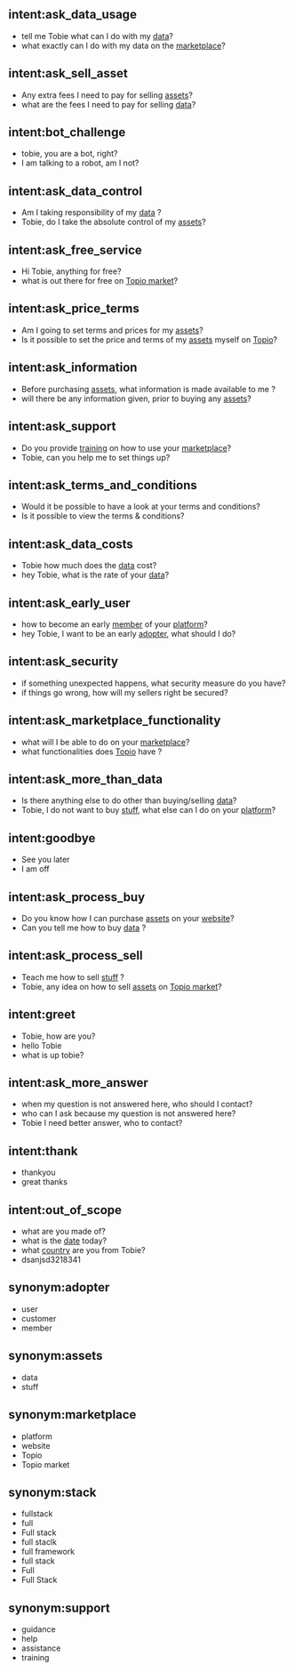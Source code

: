 ## intent:ask_data_usage
- tell me Tobie what can I do with my [data](property)?
- what exactly can I do with my data on the [marketplace](place)?

## intent:ask_sell_asset
- Any extra fees I need to pay for selling [assets](property)?
- what are the fees I need to pay for selling [data](property)?

## intent:bot_challenge
- tobie, you are a bot, right?
- I am talking to a robot, am I not?

## intent:ask_data_control
- Am I taking responsibility of my [data](property) ?
- Tobie, do I take the absolute control of my [assets](property)?

## intent:ask_free_service
- Hi Tobie, anything for free?
- what is out there for free on [Topio market](place)?

## intent:ask_price_terms
- Am I going to set terms and prices for my [assets](property)?
- Is it possible to set the price and terms of my [assets](property) myself on [Topio](place)?

## intent:ask_information
- Before purchasing [assets](property), what information is made available to me ?
- will there be any information given, prior to buying any [assets](property)?

## intent:ask_support
- Do you provide [training](support_topio) on how to use your [marketplace](place)?
- Tobie, can you help me to set things up?

## intent:ask_terms_and_conditions
- Would it be possible to have a look at your terms and conditions?
- Is it possible to view the terms & conditions?

## intent:ask_data_costs
- Tobie how much does the [data](property) cost?
- hey Tobie, what is the rate of your [data](property)?

## intent:ask_early_user
- how to become an early [member](topio_user) of your [platform](place)?
- hey Tobie, I want to be an early [adopter](topio_user), what should I do?

## intent:ask_security
- if something unexpected happens, what security measure do you have?
- if things go wrong, how will my sellers right be secured?

## intent:ask_marketplace_functionality
- what will I be able to do on your [marketplace](place)?
- what functionalities does [Topio](place) have ?

## intent:ask_more_than_data
- Is there anything else to do other than buying/selling [data](property)?
- Tobie, I do not want to buy [stuff](property), what else can I do on your [platform](place)?

## intent:goodbye
- See you later
- I am off

## intent:ask_process_buy
- Do you know how I can purchase [assets](property) on your [website](place)?
- Can you tell me how to buy [data](property) ?

## intent:ask_process_sell
- Teach me how to sell [stuff](property) ?
- Tobie, any idea on how to sell [assets](property) on [Topio market](place)?

## intent:greet
- Tobie, how are you?
- hello Tobie
- what is up tobie?

## intent:ask_more_answer
- when my question is not answered here, who should I contact?
- who can I ask because my question is not answered here?
- Tobie I need better answer, who to contact?

## intent:thank
- thankyou
- great thanks

## intent:out_of_scope
- what are you made of?
- what is the [date](time) today?
- what [country](information) are you from Tobie?
- dsanjsd3218341

## synonym:adopter
- user
- customer
- member

## synonym:assets
- data
- stuff

## synonym:marketplace
- platform
- website
- Topio
- Topio market

## synonym:stack
- fullstack
- full
- Full stack
- full staclk
- full framework
- full stack
- Full
- Full Stack

## synonym:support
- guidance
- help
- assistance
- training
